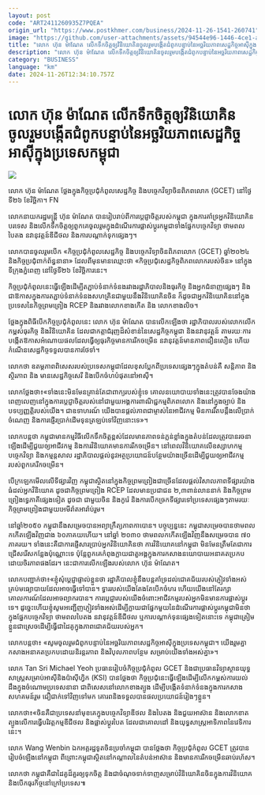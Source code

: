 ```yaml
---
layout: post
code: "ART2411260935Z7PQEA"
origin_url: "https://www.postkhmer.com/business/2024-11-26-1541-260741"
image: "https://github.com/user-attachments/assets/94544e96-1446-4ce1-a19a-307d8d1faabb"
title: "លោក ហ៊ុន ម៉ាណែត លើក​ទឹក​ចិត្ត​ឲ្យ​វិនិយោគិន​ចូលរួម​បង្កើត​ជំពូក​បន្ទាប់​នៃ​អច្ឆរិយភាព​សេដ្ឋកិច្ច​អាស៊ី​ក្នុង​ប្រទេស​កម្ពុជា"
description: "​​លោក ហ៊ុន ម៉ាណែត លើក​ទឹក​ចិត្ត​ឲ្យ​វិនិយោគិន​ចូលរួម​បង្កើត​ជំពូក​បន្ទាប់​នៃ​អច្ឆរិយភាព​សេដ្ឋកិច្ច​អាស៊ី​ក្នុង​ប្រទេស​កម្ពុជា​"
category: "BUSINESS"
language: "km"
date: 2024-11-26T12:34:10.757Z
---
```


# លោក ហ៊ុន ម៉ាណែត លើក​ទឹក​ចិត្ត​ឲ្យ​វិនិយោគិន​ចូលរួម​បង្កើត​ជំពូក​បន្ទាប់​នៃ​អច្ឆរិយភាព​សេដ្ឋកិច្ច​អាស៊ី​ក្នុង​ប្រទេស​កម្ពុជា

![](https://github.com/user-attachments/assets/40b61808-d7d0-488f-9194-ee182408ca1a)

លោក ហ៊ុន​ ម៉ាណែត ថ្លែង​ក្នុង​កិច្ចប្រជុំ​កំពូល​សេដ្ឋកិច្ច និង​បច្ចេកវិទ្យា​ចិន​ពិភពលោក (GCET) នៅ​ថ្ងៃ​ទី២៦ ខែ​វិច្ឆិកា។ FN

លោក​នាយក​រដ្ឋមន្ត្រី ហ៊ុន ម៉ាណែត បាន​រៀប​រាប់​ពី​ការ​ប្ដេជ្ញាចិត្ត​របស់​កម្ពុជា ក្នុង​ការ​គាំទ្រ​អ្ន​ក​វិនិយោគិន​បរទេស​ និង​លើក​ទឹក​ចិត្ត​ឲ្យ​ពួក​គេ​ចូល​រួម​ក្នុង​ដំណើរ​ការ​​ផ្លាស់​ប្ដូរ​កម្ពុជា​ ទាំង​​ផ្នែក​បច្ចេកវិទ្យា ​ថាមពល​បៃតង នវានុវត្តន៍​ឌីជីថល និង​ការ​បណ្ដាក់​ទុក​ផ្សេងៗ។

លោក​បាន​ចូលរួម​បើក​ «កិច្ចប្រជុំ​កំពូល​សេដ្ឋកិច្ច និង​បច្ចេកវិទ្យា​ចិន​ពិភពលោក (GCET) ឆ្នាំ​២០២៤ និង​កិច្ចប្រជុំពាក់​ព័ន្ធនានា» ដែល​ពី​មុន​មាន​ឈ្មោះ​ថា «កិច្ច​ប្រជុំ​​សេដ្ឋកិច្ច​​ពិភពលោក​របស់​ចិន» នៅ​ក្នុង​ទីក្រុង​ភ្នំពេញ នៅ​ថ្ងៃ​ទី២៦ ខែ​វិច្ឆិការ​នេះ។ 

កិច្ច​ប្រជុំ​កំពូលនេះ​ធ្វើ​ឡើង​ដើម្បី​តភ្ជាប់​ទំនាក់​ទំនង​រវាង​រដ្ឋាភិបាល​និង​ធុរកិច្ច និង​អ្នក​ជំនាញ​ផ្សេងៗ និង​ជា​ឱកាស​ក្នុង​ការ​តភ្ជាប់​ទំនាក់​ទំនង​សហគ្រិន​ជាមួយ​នឹង​វិនិយោគិន​ចិន ក៏ដូចជា​អ្នក​វិនិយោគិន​នៅ​ក្នុង​ប្រទេស​នៃ​កិច្ច​ព្រមព្រៀង RCEP និង​រវាង​លោក​ខាង​កើត​ និង លោក​ខាង​លិច។

ថ្លែង​ក្នុង​ពិធី​បើក​កិច្ច​ប្រជុំ​កំពូល​នេះ លោក​ ហ៊ុន ម៉ាណែត បាន​លើក​ឡើង​ថា រដ្ឋាភិបាល​របស់​លោក​លើក​កម្ពស់​ធុរកិច្ច និង​វិនិយោគិន ដែល​ជា​កត្តា​ជំរុញ​ដ៏​សំខាន់​នៃ​សេដ្ឋកិច្ច​កម្ពុជា និង​នវានុវត្តន៍ តាម​រយៈ​ការ​បង្កើត​​ឱកាស​អំណោយផល​ដែល​ធ្វើ​ឲ្យ​ធុរកិច្ច​មាន​ការ​រីក​ចម្រើន នវានុវត្តន៍​មាន​ភាព​ជឿន​លឿន ហើយ​កំណើន​សេដ្ឋកិច្ច​ទទួល​បាន​ការ​ថែទាំ។

លោក​ថា ឧតម្តភាព​ពិសេស​របស់​ប្រទេស​កម្ពុជា​ដែល​ខុស​ប្លែក​ពី​ប្រទេស​ផ្សេងៗ​ក្នុង​តំបន់​គឺ ​សន្តិភាព និង​ស្ថិរភាព និង ​មាន​សេដ្ឋកិច្ចសេរី និង​បើក​ចំហ​បំផុត​នៅ​អាស៊ី។ 

លោក​ថ្លែង​ថា៖«ទាំង​នេះ​​មិន​មែន​គ្រាន់​តែ​ជា​ពាក្យ​របស់ខ្ញុំ​ទេ គោលនយោបាយ​​ទាំងនេះ​ត្រូវ​បាន​ចែង​យ៉ាង​ពេញ​លេញ​នៅ​ក្នុង​ការ​ប្ដេជ្ញាចិត្ត​របស់​នៅ​ជាមួយ​អង្គការ​ពាណិជ្ជកម្ម​ពិភពលោក និង​នៅ​ក្នុង​ច្បាប់ និង​បទប្បញ្ញត្តិ​របស់​យើង។ ជា​ឧទាហរណ៍ យើង​បាន​ផ្ដល់​ភាព​ជា​ម្ចាស់​នៃ​អាជីវកម្ម មិន​ការ​រឹត​បន្តឹង​លើ​ប្រាក់​ចំណេញ និង​ការ​ផ្ញើរ​ប្រាក់​ដើម​ទុន​ត្រឡប់​ទៅ​វិញ​នោះ​ទេ»។

លោក​បន្ត​ថា កម្ពុជា​មាន​កម្មវិធី​លើក​ទឹក​ចិត្ត​ខ្ពស់​ដែល​មាន​ភាព​ទន់ភ្លន់​ខ្លាំង​ក្នុង​តំបន់​ ដែល​ត្រូវ​បាន​រចនា​ឡើង​ដើម្បី​ជួយ​ឲ្យ​អាជីវកម្ម និង​ការ​វិនិយោគ​មាន​ការ​រីក​ចម្រើន។ នៅ​ពេល​វិនិយោគ​លើ​ឧស្សាហកម្ម បច្ចេកវិទ្យា និង​កម្មន្តសាល រដ្ឋាភិបាល​ផ្ដល់​នូវ​អត្ថប្រយោជន៍​បន្ថែម​យ៉ាង​ច្រើន​ដើម្បី​ជួយ​ឲ្យ​អាជីវកម្ម​របស់​ពួក​គេ​រីក​ចម្រើន។ 

បើ​ក្រឡេក​មើល​លើ​ទីផ្សារ​វិញ កម្ពុជា​ស្ថិត​នៅ​ក្នុង​កិច្ច​ព្រម​ព្រៀង​ជា​ច្រើន​ដែល​ផ្ដល់​វិសាលភាព​ទីផ្សារ​យ៉ាង​ធំ​ដល់​អ្នក​វិនិយោគ ដូចជា ​កិច្ច​ព្រម​ព្រៀង RCEP ដែល​មាន​ប្រជាជន ២,៣​ពាន់លាន​នាក់ និង​កិច្ច​ព្រម​ព្រៀង​ទ្វេភាគី​ផ្សេង​ទៀត ដូចជា ជាមួយ​ចិន និង​កូរ៉េ និង​ការ​បើក​ច្រក​ទីផ្សារ​ទៅ​​ប្រទេស​ផ្សេងៗ​តាម​រយៈ​កិច្ច​ព្រមព្រៀង​ជាមួយ​អេមីរ៉ាត​អារ៉ាប់រួម។

នៅ​ឆ្នាំ​២០៥០ កម្ពុជា​នឹង​សម្រេច​បាន​អព្យាក្រឹត្យភាព​កាបោន។ បច្ចុប្បន្ន​នេះ កម្ពុជា​សម្រេច​បាន​ថាមពល​កកើត​ឡើង​វិញ​ជាង ៦០​ភាគយ​ហើយ។ ​នៅ​ឆ្នាំ​ ២០៣០ ថាមពល​កកើត​ឡើង​វិញ​នឹង​សម្រេច​បាន ៧០​ភាគរយ។ ទាំង​នេះ​គឺ​ជា​ការ​ផ្ញើសារ​ប្រាប់​អ្នក​វិនិយោគិន​ថា ការ​វិនិយោគ​នៅ​កម្ពុជា មិន​មែន​ត្រឹម​តែ​ជា​ការ​ជ្រើស​រើស​កន្លែង​ប៉ុណ្ណោះ​ទេ ប៉ុន្តែ​ពួក​គេ​កំពុង​ក្លាយ​ជា​តួអង្គ​ក្នុង​ការ​កសាង​នយោបាយ​អនាគត​ប្រកប​ដោយ​ចិរភាព​ផងដែរ។ នេះ​ជា​ការ​លើក​ឡើង​របស់​លោក ហ៊ុន ម៉ាណែត។ 

លោក​បញ្ជាក់​ថា៖«ខ្ញុំ​សុំ​ប្ដេជ្ញា​ផ្ទាល់​ខ្លួន​ថា រដ្ឋាភិបាល​ខ្ញុំ​នឹង​បន្ត​គាំទ្រ​ដល់​ជោគជ័យ​របស់​ភ្ញៀវ​ទាំង​អស់​គ្រប់​មធ្យោបាយ​ដែល​អាច​ធ្វើ​ទៅ​បាន។ ទ្វារ​របស់យើង​តែង​តែ​បើក​ចំហរ ហើយ​យើង​នៅ​តែ​រក្សា​គោលការណ៍​ដែល​អាច​ព្យាករ​បាន។ ការ​ប្ដេជ្ញា​របស់​យើង​ចំពោះ​អាជីវកម្ម​របស់​អ្នក​មិន​មាន​ការ​ផ្លាស់​ប្ដូរ​ទេ។ ដូច្នេះ​ហើយ​ ខ្ញុំ​សូម​អញ្ជើញ​ភ្ញៀវ​ទាំង​អស់​ដើម្បី​ក្លាយ​ជា​ផ្នែក​មួយនៃ​ដំណើរ​ការ​​ផ្លាស់​ប្ដូរ​កម្ពុជា​ មិន​ថា​ក្នុង​ផ្នែក​បច្ចេកវិទ្យា ថាមពល​បៃតង នវានុវត្តន៍​ឌីជីថល ឬ​ការ​បណ្ដាក់​ទុន​ផ្សេង​ទៀត​នោះ​ទេ កម្ពុជា​ត្រៀម​ខ្លួន​ជា​ស្រេច​ដើម្បី​ធ្វើ​ជាដៃ​គូ​ក្នុង​ភាព​ជោគ​ជ័យ​របស់​អ្នក។​

លោក​បន្ត​ថា៖ «សូម​ចូលរួម​ជំពូក​បន្ទាប់នៃ​អច្ឆរិយភាព​សេដ្ឋកិច្ច​អាស៊ី​ក្នុង​ប្រទេស​កម្ពុជា។ យើង​រួម​គ្នា​កសាង​អនាគត​ប្រកប​ដោយ​និរន្តរភាព និង​វិបុល​ភាព​បន្ថែម សម្រាប់​យើង​ទាំង​អស់​គ្នា»។

លោក Tan Sri Michael Yeoh ប្រធាន​រៀបចំ​កិច្ច​ប្រជុំ​កំពូល GCET និង​ជា​ប្រធាន​វិទ្យាស្ថាន​យុទ្ធសាស្ត្រ​សម្រាប់​អាស៊ី​និ​ងប៉ាស៊ីហ្វិក (KSI) បាន​ថ្លែង​ថា កិច្ច​ប្រជុំ​នេះ​ធ្វើ​ឡើង​ដើម្បី​លើក​កម្ពស់​ការ​យល់​ដឹង​​ក្នុង​ចំណោម​ប្រទេស​នានា ជា​ពិសេស​នៅ​លោក​ខាង​ត្បូង ដើម្បី​បង្កើត​ទំនាក់​ទំនង​ក្នុង​ការ​កសាង​សហគមន៍​រួម ជឿជាក់​ទៅវិញ​ទៅ​មក គោរព​និង​ទទួល​បាន​ផល​ប្រយោជន៍​រៀងៗ​ខ្លួន។ 

លោក​ថា៖«ចិន​គឺជា​ប្រទេស​នាំ​មុខគេ​ក្នុង​បច្ចេកវិទ្យា​ឌីថល​ និង​បៃតង និង​ជួយ​អាស៊ាន និង​លោក​ខាត​ត្បូង​លើ​ការ​ធ្វើ​បរិវត្តកម្ម​ឌីជីថល និង​ផ្លាស់​ប្ដូរ​បៃត ដែល​ជា​គោលដៅ និង​យុទ្ធសាស្ត្រ​អាទិភាព​នៃ​វេទិការ​នេះ។​

លោក Wang Wenbin ឯក​អគ្គរដ្ឋទូត​ចិន​ប្រចាំ​កម្ពុជា បាន​ថ្លែង​ថា កិច្ច​ប្រជុំ​កំពូល GCET ត្រូវ​បាន​រៀបចំឡើង​នៅ​កម្ពុជា ពីព្រោះ​កម្ពុជា​ស្ថិត​នៅ​កណ្ដាល​នៃ​តំបន់​អាស៊ាន និង​​មាន​ការ​រីក​ចម្រើន​ឆាប់​រហ័ស។

លោក​ថា កម្ពុជា​គឺជា​ដៃគូ​ដ៏​គួរ​ឲ្យ​ទុក​ចិត្ត និង​ជា​ចំណុច​ទាក់​ទាញ​សម្រាប់​វិនិយោគិន​ចិន​ក្នុង​ការ​វិនិយោគ​​និង​បើក​ធុរកិច្ច​នៅ​ក្រៅ​ប្រទេស៕